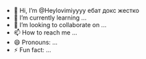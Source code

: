 - 👋 Hi, I’m @Heylovimiyyyy
ебат докс жестко
- 🌱 I’m currently learning ...
- 💞️ I’m looking to collaborate on ...
- 📫 How to reach me ...
- 😄 Pronouns: ...
- ⚡ Fun fact: ...

<!---
Heylovimiyyyy/Heylovimiyyyy is a ✨ special ✨ repository because its `README.md` (this file) appears on your GitHub profile.
You can click the Preview link to take a look at your changes.
--->
